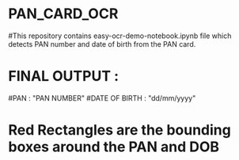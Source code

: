 # PAN_CARD_OCR

#This repository contains easy-ocr-demo-notebook.ipynb file which detects PAN number and date of birth from the PAN card.

# FINAL OUTPUT :

#PAN : "PAN NUMBER"
#DATE OF BIRTH : "dd/mm/yyyy"

# Red Rectangles are the bounding boxes around the PAN and DOB

